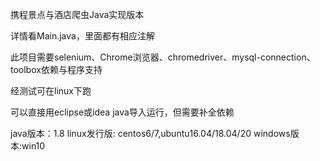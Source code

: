 携程景点与酒店爬虫Java实现版本

详情看Main.java，里面都有相应注解

此项目需要selenium、Chrome浏览器、chromedriver、mysql-connection、toolbox依赖与程序支持

经测试可在linux下跑

可以直接用eclipse或idea java导入运行，但需要补全依赖

java版本：1.8
linux发行版: centos6/7,ubuntu16.04/18.04/20
windows版本:win10
